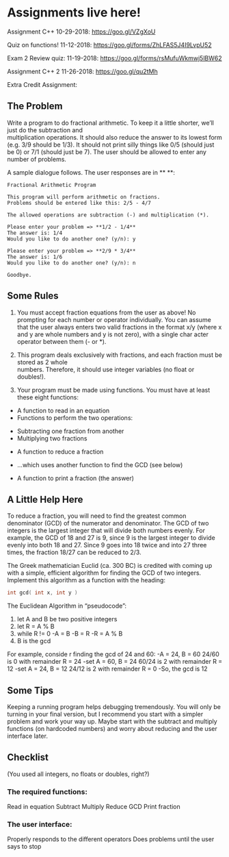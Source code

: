 # Assignments live here!

Assignment C++ 10-29-2018: https://goo.gl/VZgXoU 

Quiz on functions! 11-12-2018: https://goo.gl/forms/ZhLFAS5J4I9LvpU52

Exam 2 Review quiz: 11-19-2018: https://goo.gl/forms/rsMufuWkmwj5lBW62

Assignment C++ 2 11-26-2018: https://goo.gl/qu2tMh

Extra Credit Assignment:

## The  Problem
Write  a  program  to  do  fractional  arithmetic. To  keep  it  a  little  shorter,  we’ll  just  do  the  subtraction  and  
multiplication  operations. It  should  also  reduce  the  answer  to  its  lowest  form (e.g.  3/9  should  be  1/3).  It  should not print silly things like 0/5 (should just be 0) or 7/1 (should just be 7). The user should be allowed to enter any number of problems. 

A sample dialogue follows. The user responses are in ** **:

    Fractional Arithmetic Program 
  
    This program will perform arithmetic on fractions. 
    Problems should be entered like this: 2/5 - 4/7

    The allowed operations are subtraction (-) and multiplication (*). 
    
    Please enter your problem => **1/2 - 1/4** 
    The answer is: 1/4 
    Would you like to do another one? (y/n): y

    Please enter your problem => **2/9 * 3/4**
    The answer is: 1/6 
    Would you like to do another one? (y/n): n

    Goodbye. 

## Some Rules
1. You must accept fraction equations from the user as above! No prompting for each number or operator 
individually. You can assume that the user always enters two valid fractions 
in the format x/y (where x and y are whole numbers and y is not zero), with a single char
acter operator between them (- or *).

2. This  program  deals  exclusively  with  fractions, and  each  fraction  must  be stored  as  2  whole  
numbers.  Therefore, it should use integer variables (no float or doubles!).

3. Your program must be made using functions. You must have at least these eight functions:
- A function to read in an equation
- Functions to perform the two operations:
* Subtracting one fraction from another
* Multiplying two fractions
- A function to reduce a fraction
* ...which uses another function to find the GCD (see below)
- A function to print a fraction (the answer)

## A Little Help Here
To  reduce  a  fraction,  you  will  need  to  find  the  greatest common denominator (GCD) of  the  numerator  and
denominator.  The GCD of  two  integers  is  the  largest  integer  that  will  divide  both  numbers evenly. For example, the GCD of 18 and 27 is 9, since 9 is the largest integer to divide evenly into both 18 and 27. Since 9 goes into 18 twice and into 27 three times, the fraction 18/27 can be reduced to 2/3. 

The Greek mathematician Euclid (ca. 300 BC) is credited with coming up with a simple, efficient algorithm 
for finding the GCD of two integers.  Implement this algorithm as a function with the heading:
```cpp
int gcd( int x, int y ) 
```
The Euclidean Algorithm in “pseudocode”: 
1. let A and B be two positive integers
2. let R = A % B  
3. while R != 0
-A = B
-B = R 
-R = A % B  
4. B is the gcd

For example, conside r finding the gcd of 24 and 60:
-A = 24, B = 60      24/60 is 0 with remainder R = 24
-set A = 60, B = 24  60/24 is 2 with remainder R = 12
-set A = 24, B = 12  24/12 is 2 with remainder R = 0 
-So, the gcd is 12

## Some Tips 
Keeping a running program helps debugging tremendously. You will only be turning in your final version, but I recommend you start with a simpler problem and work your way up. Maybe start with the subtract and multiply functions (on hardcoded numbers) and worry about reducing and the user interface later.

## Checklist
(You used all integers, no floats or doubles, right?)

### The required functions:
Read in equation
Subtract
Multiply
Reduce
GCD
Print fraction

### The user interface:
Properly responds to the different operators
Does problems until the user says to stop
